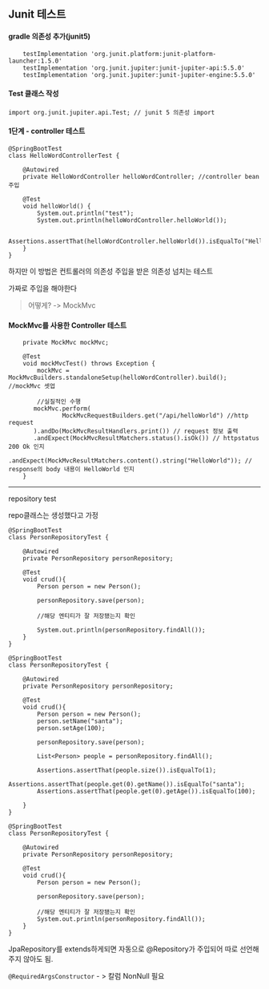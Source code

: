## Junit 테스트



#### gradle 의존성 추가(junit5)

```
    testImplementation 'org.junit.platform:junit-platform-launcher:1.5.0'
    testImplementation 'org.junit.jupiter:junit-jupiter-api:5.5.0'
    testImplementation 'org.junit.jupiter:junit-jupiter-engine:5.5.0'
```



#### Test 클래스 작성

```
import org.junit.jupiter.api.Test; // junit 5 의존성 import
```



#### 1단계 - controller 테스트

```
@SpringBootTest
class HelloWordControllerTest {

    @Autowired
    private HelloWordController helloWordController; //controller bean 주입

    @Test
    void helloWorld() {
        System.out.println("test");
        System.out.println(helloWordController.helloWorld());

        Assertions.assertThat(helloWordController.helloWorld()).isEqualTo("HelloWorld");
    }
}
```



하지만 이 방법은 컨트롤러의 의존성 주입을 받은 의존성 넘치는 테스트

가짜로 주입을 해야한다



> 어떻게?  -> MockMvc



#### MockMvc를 사용한 Controller 테스트

```
	private MockMvc mockMvc;
	
	@Test
    void mockMvcTest() throws Exception {
        mockMvc = MockMvcBuilders.standaloneSetup(helloWordController).build(); //mockMvc 셋업

        //실질적인 수행
       mockMvc.perform(
               MockMvcRequestBuilders.get("/api/helloWorld") //http request
       ).andDo(MockMvcResultHandlers.print()) // request 정보 출력
       .andExpect(MockMvcResultMatchers.status().isOk()) // httpstatus 200 Ok 인지
       .andExpect(MockMvcResultMatchers.content().string("HelloWorld")); // response의 body 내용이 HelloWorld 인지
    }
```



-----

repository test



repo클래스는 생성했다고 가정

```
@SpringBootTest
class PersonRepositoryTest {

    @Autowired
    private PersonRepository personRepository;

    @Test
    void crud(){
        Person person = new Person();
        
        personRepository.save(person);

        //해당 엔티티가 잘 저장됐는지 확인
    
        System.out.println(personRepository.findAll());
    }
}
```



```
@SpringBootTest
class PersonRepositoryTest {

    @Autowired
    private PersonRepository personRepository;

    @Test
    void crud(){
        Person person = new Person();
        person.setName("santa");
        person.setAge(100);

        personRepository.save(person);

        List<Person> people = personRepository.findAll();

        Assertions.assertThat(people.size()).isEqualTo(1);
        Assertions.assertThat(people.get(0).getName()).isEqualTo("santa");
        Assertions.assertThat(people.get(0).getAge()).isEqualTo(100);
        
    }
}
```



```
@SpringBootTest
class PersonRepositoryTest {

    @Autowired
    private PersonRepository personRepository;

    @Test
    void crud(){
        Person person = new Person();

        personRepository.save(person);

        //해당 엔티티가 잘 저장됐는지 확인
        System.out.println(personRepository.findAll());
    }
}
```





JpaRepository를 extends하게되면 자동으로 @Repository가 주입되어 따로 선언해주지 않아도 됨.



`@RequiredArgsConstructor` - > 칼럼 NonNull 필요

